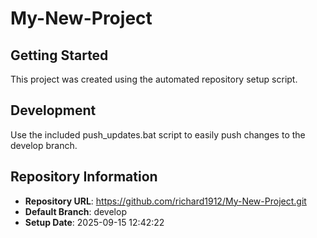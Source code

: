 # My-New-Project



## Getting Started

This project was created using the automated repository setup script.

## Development

Use the included push_updates.bat script to easily push changes to the develop branch.

## Repository Information

- **Repository URL**: https://github.com/richard1912/My-New-Project.git
- **Default Branch**: develop
- **Setup Date**: 2025-09-15 12:42:22
